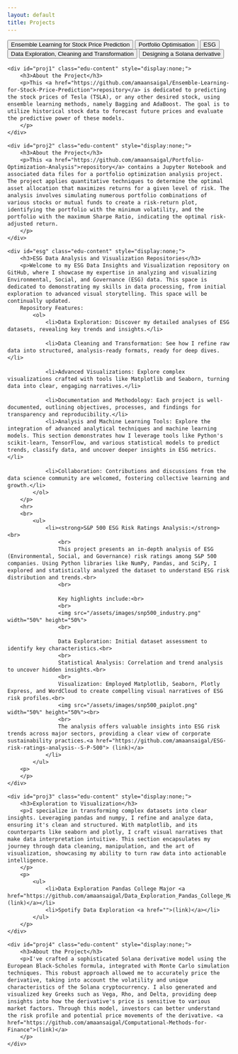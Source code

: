 ```yaml
---
layout: default
title: Projects
---
```


<div id="education-container">
    <button class="edu-btn" onclick="toggleEducation('proj1')">Ensemble Learning for Stock Price Prediction</button>
    <button class="edu-btn" onclick="toggleEducation('proj2')">Portfolio Optimisation</button>
    <button class="edu-btn" onclick="toggleEducation('esg')">ESG</button>
    <button class="edu-btn" onclick="toggleEducation('proj3')">Data Exploration, Cleaning and Transformation</button>
    <button class="edu-btn" onclick="toggleEducation('proj4')">Designing a Solana derivative</button>
    
    <div id="proj1" class="edu-content" style="display:none;">
        <h3>About the Project</h3>
        <p>This <a href="https://github.com/amaansaigal/Ensemble-Learning-for-Stock-Price-Prediction">repository</a> is dedicated to predicting the stock prices of Tesla (TSLA), or any other desired stock, using ensemble learning methods, namely Bagging and AdaBoost. The goal is to utilize historical stock data to forecast future prices and evaluate the predictive power of these models.
        </p>
    </div>


<!-- portfolio section -->

    <div id="proj2" class="edu-content" style="display:none;">
        <h3>About the Project</h3>
        <p>This <a href="https://github.com/amaansaigal/Portfolio-Optimization-Analysis">repository</a> contains a Jupyter Notebook and associated data files for a portfolio optimization analysis project. The project applies quantitative techniques to determine the optimal asset allocation that maximizes returns for a given level of risk. The analysis involves simulating numerous portfolio combinations of various stocks or mutual funds to create a risk-return plot, identifying the portfolio with the minimum volatility, and the portfolio with the maximum Sharpe Ratio, indicating the optimal risk-adjusted return.
        </p>
    </div>

    

<!-- ESG section -->



    <div id="esg" class="edu-content" style="display:none;">
        <h3>ESG Data Analysis and Visualization Repositories</h3>
        <p>Welcome to my ESG Data Insights and Visualization repository on GitHub, where I showcase my expertise in analyzing and visualizing Environmental, Social, and Governance (ESG) data. This space is dedicated to demonstrating my skills in data processing, from initial exploration to advanced visual storytelling. This space will be continually updated. 
        Repository Features:
            <ol>
                <li>Data Exploration: Discover my detailed analyses of ESG datasets, revealing key trends and insights.</li>
    
                <li>Data Cleaning and Transformation: See how I refine raw data into structured, analysis-ready formats, ready for deep dives.</li>
                
                <li>Advanced Visualizations: Explore complex visualizations crafted with tools like Matplotlib and Seaborn, turning data into clear, engaging narratives.</li>
                
                <li>Documentation and Methodology: Each project is well-documented, outlining objectives, processes, and findings for transparency and reproducibility.</li>
                <li>Analysis and Machine Learning Tools: Explore the integration of advanced analytical techniques and machine learning models. This section demonstrates how I leverage tools like Python's scikit-learn, TensorFlow, and various statistical models to predict trends, classify data, and uncover deeper insights in ESG metrics.</li>
                
                <li>Collaboration: Contributions and discussions from the data science community are welcomed, fostering collective learning and growth.</li>
            </ol>
        </p>
        <hr>
        <br>
            <ul>
                <li><strong>S&P 500 ESG Risk Ratings Analysis:</strong><br>
                    <br>
                    This project presents an in-depth analysis of ESG (Environmental, Social, and Governance) risk ratings among S&P 500 companies. Using Python libraries like NumPy, Pandas, and SciPy, I explored and statistically analyzed the dataset to understand ESG risk distribution and trends.<br>
                    <br>

                    Key highlights include:<br>
                    <br>
                    <img src="/assets/images/snp500_industry.png" width="50%" height="50%">
                    <br>
                    
                    Data Exploration: Initial dataset assessment to identify key characteristics.<br>
                    <br>
                    Statistical Analysis: Correlation and trend analysis to uncover hidden insights.<br>
                    <br>
                    Visualization: Employed Matplotlib, Seaborn, Plotly Express, and WordCloud to create compelling visual narratives of ESG risk profiles.<br>
                    <img src="/assets/images/snp500_paiplot.png" width="50%" height="50%"><br>
                    <br>
                    The analysis offers valuable insights into ESG risk trends across major sectors, providing a clear view of corporate sustainability practices.<a href="https://github.com/amaansaigal/ESG-risk-ratings-analysis--S-P-500"> (link)</a>
                </li>
            </ul>
        <p>
        </p>
    </div>





<!-- Data exploration section -->

    <div id="proj3" class="edu-content" style="display:none;">
        <h3>Exploration to Visualization</h3>
        <p>I specialize in transforming complex datasets into clear insights. Leveraging pandas and numpy, I refine and analyze data, ensuring it's clean and structured. With matplotlib, and its counterparts like seaborn and plotly, I craft visual narratives that make data interpretation intuitive. This section encapsulates my journey through data cleaning, manipulation, and the art of visualization, showcasing my ability to turn raw data into actionable intelligence.
        </p>
        <p>
            <ul>
                <li>Data Exploration Pandas College Major <a href="https://github.com/amaansaigal/Data_Exploration_Pandas_College_Major">(link)</a></li>
                <li>Spotify Data Exploration <a href="">(link)</a></li>
            </ul>
        </p>
    </div>



<!-- Solana -->



    <div id="proj4" class="edu-content" style="display:none;">
        <h3>About the Project</h3>
        <p>I've crafted a sophisticated Solana derivative model using the European Black-Scholes formula, integrated with Monte Carlo simulation techniques. This robust approach allowed me to accurately price the derivative, taking into account the volatility and unique characteristics of the Solana cryptocurrency. I also generated and visualized key Greeks such as Vega, Rho, and Delta, providing deep insights into how the derivative's price is sensitive to various market factors. Through this model, investors can better understand the risk profile and potential price movements of the derivative. <a href="https://github.com/amaansaigal/Computational-Methods-for-Finance">(link)</a>
        </p>
    </div>
</div>
